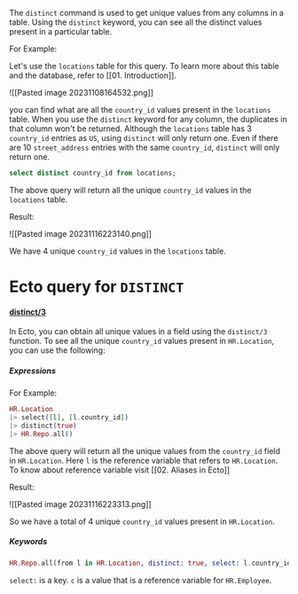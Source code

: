 
The `distinct` command is used to get unique values from any columns in a table. Using the `distinct` keyword, you can see all the distinct values present in a particular table. 

For Example:

Let's use the `locations` table for this query. To learn more about this table and the database, refer to [[01. Introduction]].

![[Pasted image 20231108164532.png]]

 you can find what are all the `country_id` values present in the `locations` table. When you use the `distinct` keyword for any column, the duplicates in that column won't be returned.  Although the `locations` table has 3 `country_id` entries as `US`, using `distinct` will only return one. Even if there are 10 `street_address` entries with the same `country_id`, `distinct` will only return one.

``` SQL
select distinct country_id from locations;
```

The above query will return all the unique `country_id` values in the `locations` table.

Result:

![[Pasted image 20231116223140.png]]

We have 4 unique `country_id` values in the `locations` table.

# Ecto query for `DISTINCT`

#### [distinct/3](https://hexdocs.pm/ecto/Ecto.Query.html#distinct/3)

In Ecto, you can obtain all unique values in a field using the `distinct/3` function. To see all the unique `country_id` values present in `HR.Location`, you can use the following:

##### Expressions

For Example:

``` Elixir
HR.Location 
|> select([l], [l.country_id]) 
|> distinct(true) 
|> HR.Repo.all()
```

The above query will return all the unique values from the `country_id` field in `HR.Location`. Here `l` is the reference variable that refers to `HR.Location`. To know about reference variable visit [[02. Aliases in Ecto]] 


Result:

![[Pasted image 20231116223313.png]]

So we have a total of 4 unique `country_id` values present in `HR.Location`.

##### Keywords

```Elixir
HR.Repo.all(from l in HR.Location, distinct: true, select: l.country_id)
```

`select:` is a key. `c` is a value that is a reference variable for `HR.Employee`. 